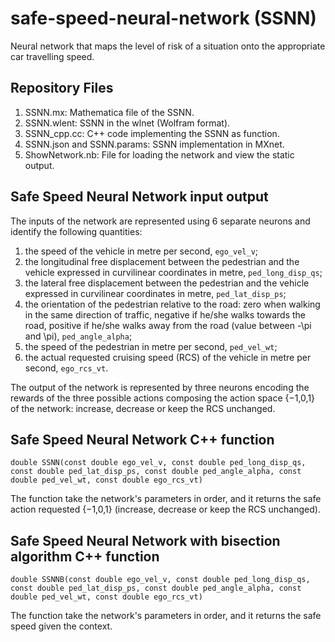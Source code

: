 # safe-speed-neural-network (SSNN)
Neural network that maps the level of risk of a situation onto the appropriate car travelling speed.
## Repository Files
  1. SSNN.mx: Mathematica file of the SSNN. 
  2. SSNN.wlent: SSNN in the wlnet (Wolfram format).  
  3. SSNN_cpp.cc: C++ code implementing the SSNN as function.
  4. SSNN.json and SSNN.params: SSNN implementation in MXnet.
  5. ShowNetwork.nb: File for loading the network and view the static output.

## Safe Speed Neural Network input output
The inputs of the network are represented using 6 separate neurons and identify the following quantities:
  1)  the speed of the vehicle in metre per second, `ego_vel_v`;
  2)  the longitudinal free displacement between the pedestrian and the vehicle expressed in curvilinear coordinates in metre, `ped_long_disp_qs`;
  3)  the lateral free displacement between the pedestrian and the vehicle expressed in curvilinear coordinates in metre, `ped_lat_disp_ps`;
  4)  the orientation of the pedestrian relative to the road: zero when walking in the same direction of traffic, negative if he/she walks towards the road, positive if he/she walks away from the road (value between -\pi  and \pi), `ped_angle_alpha`;
  5)  the speed of the pedestrian in metre per second, `ped_vel_wt`;
  6)  the actual requested cruising speed (RCS) of the vehicle in metre per second, `ego_rcs_vt`.

The output of the network is represented by three neurons encoding the rewards of the three possible actions composing the action space {−1,0,1} of  the  network:  increase, decrease or keep the RCS unchanged.

## Safe Speed Neural Network C++ function
```
double SSNN(const double ego_vel_v, const double ped_long_disp_qs, const double ped_lat_disp_ps, const double ped_angle_alpha, const double ped_vel_wt, const double ego_rcs_vt)
```

The function take the network's parameters in order, and it returns the safe action requested {−1,0,1} (increase, decrease or keep the RCS unchanged).

## Safe Speed Neural Network with bisection algorithm C++ function
```
double SSNNB(const double ego_vel_v, const double ped_long_disp_qs, const double ped_lat_disp_ps, const double ped_angle_alpha, const double ped_vel_wt, const double ego_rcs_vt)
```

The function take the network's parameters in order, and it returns the safe speed given the context.
